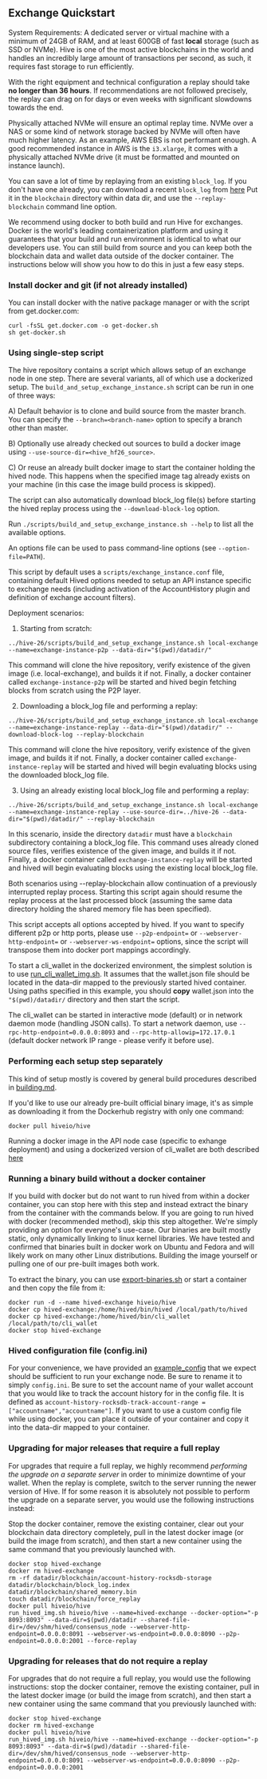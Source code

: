 Exchange Quickstart
-------------------

System Requirements: A dedicated server or virtual machine with a minimum of 24GB of RAM, and at least 600GB of fast **local**  storage (such as SSD or NVMe). Hive is one of the most active blockchains in the world and handles an incredibly large amount of transactions per second, as such, it requires fast storage to run efficiently.

With the right equipment and technical configuration a replay should take **no longer than 36 hours**.  If recommendations are not followed precisely, the replay can drag on for days or even weeks with significant slowdowns towards the end.

Physically attached NVMe will ensure an optimal replay time. NVMe over a NAS or some kind of network storage backed by NVMe will often have much higher latency. As an example, AWS EBS is not performant enough. A good recommended instance in AWS is the `i3.xlarge`, it comes with a physically attached NVMe drive (it must be formatted and mounted on instance launch).

You can save a lot of time by replaying from an existing `block_log`. If you don't have one already, you can download a recent `block_log` from [here](https://gtg.openhive.network/get/blockchain)
Put it in the `blockchain` directory within data dir, and use the `--replay-blockchain` command line option.

We recommend using docker to both build and run Hive for exchanges. Docker is the world's leading containerization platform and using it guarantees that your build and run environment is identical to what our developers use. You can still build from source and you can keep both the blockchain data and wallet data outside of the docker container. The instructions below will show you how to do this in just a few easy steps.

### Install docker and git (if not already installed)

You can install docker with the native package manager or with the script from get.docker.com:
```
curl -fsSL get.docker.com -o get-docker.sh
sh get-docker.sh
```

### Using single-step script

The hive repository contains a script which allows setup of an exchange node in one step. There are several variants, all of which use a dockerized setup. The `build_and_setup_exchange_instance.sh` script can be run in one of three ways:

A) Default behavior is to clone and build source from the master branch. You can specify the `--branch=<branch-name>` option to specify a branch other than master.

B) Optionally use already checked out sources to build a docker image using `--use-source-dir=<hive_hf26_source>`.

C) Or reuse an already built docker image to start the container holding the hived node. This happens when the specified image tag already exists on your machine (in this case the image build process is skipped).

The script can also automatically download block_log file(s) before starting the hived replay process using the `--download-block-log` option.

Run `./scripts/build_and_setup_exchange_instance.sh --help` to list all the available options. 

An options file can be used to pass command-line options (see `--option-file=PATH`). 

This script by default uses a `scripts/exchange_instance.conf` file, containing default Hived options needed to setup an API instance specific to exchange needs (including activation of the AccountHistory plugin and definition of exchange account filters).

Deployment scenarios:

1) Starting from scratch:

`../hive-26/scripts/build_and_setup_exchange_instance.sh local-exchange --name=exchange-instance-p2p --data-dir="$(pwd)/datadir/"`

This command will clone the hive repository, verify existence of the given image (i.e. local-exchange), and builds it if not. Finally, a docker container called `exchange-instance-p2p` will be started and hived begin fetching blocks from scratch using the P2P layer.

2) Downloading a block_log file and performing a replay:

`../hive-26/scripts/build_and_setup_exchange_instance.sh local-exchange --name=exchange-instance-replay --data-dir="$(pwd)/datadir/" --download-block-log --replay-blockchain`

This command will clone the hive repository, verify existence of the given image, and builds it if not. Finally, a docker container called `exchange-instance-replay` will be started and hived will begin evaluating blocks using the downloaded block_log file.

3) Using an already existing local block_log file and performing a replay:

`../hive-26/scripts/build_and_setup_exchange_instance.sh local-exchange --name=exchange-instance-replay --use-source-dir=../hive-26 --data-dir="$(pwd)/datadir/" --replay-blockchain`

In this scenario, inside the directory `datadir` must have a `blockchain` subdirectory containing a block_log file.
This command uses already cloned source files, verifies existence of the given image, and builds it if not. Finally, a docker container called `exchange-instance-replay` will be started and hived will begin evaluating blocks using the existing local block_log file.

Both scenarios using --replay-blockchain allow continuation of a previously interrupted replay process. Starting this script again should resume the replay process at the last processed block (assuming the same data directory holding the shared memory file has been specified).

This script accepts all options accepted by hived. If you want to specify different p2p or http ports, please use `--p2p-endpoint=` or `--webserver-http-endpoint=` or `--webserver-ws-endpoint=` options, since the script will transpose them into docker port mappings accordingly.

To start a cli_wallet in the dockerized environment, the simplest solution is to use [run_cli_wallet_img.sh](/scripts/run_cli_wallet_img.sh). It assumes that the wallet.json file should be located in the data-dir mapped to the previously started hived container. Using paths specified in this example, you should **copy** wallet.json into the `"$(pwd)/datadir/` directory and then start the script.

The cli_wallet can be started in interactive mode (default) or in network daemon mode (handling JSON calls). To start a network daemon, use `--rpc-http-endpoint=0.0.0.0:8093` and `--rpc-http-allowip=172.17.0.1` (default docker network IP range - please verify it before use).

### Performing each setup step separately

This kind of setup mostly is covered by general build procedures described in [building.md](/doc/building.md#building-under-docker).

If you'd like to use our already pre-built official binary image, it's as simple as downloading it from the Dockerhub registry with only one command:

```
docker pull hiveio/hive
```

Running a docker image in the API node case (specific to exhange deployment) and using a dockerized version of cli_wallet are both described [here](/README.md#scenarios-of-using-dockerized-hived-assumed-mainnet-configuration)

### Running a binary build without a docker container

If you build with docker but do not want to run hived from within a docker container, you can stop here with this step and instead extract the binary from the container with the commands below. If you are going to run hived with docker (recommended method), skip this step altogether. We're simply providing an option for everyone's use-case. Our binaries are built mostly static, only dynamically linking to linux kernel libraries. We have tested and confirmed that binaries built in docker work on Ubuntu and Fedora and will likely work on many other Linux distributions. Building the image yourself or pulling one of our pre-built images both work.

To extract the binary, you can use [export-binaries.sh](/scripts/export-binaries.sh) or start a container and then copy the file from it:

```
docker run -d --name hived-exchange hiveio/hive
docker cp hived-exchange:/home/hived/bin/hived /local/path/to/hived
docker cp hived-exchange:/home/hived/bin/cli_wallet /local/path/to/cli_wallet
docker stop hived-exchange
```

### Hived configuration file (config.ini)

For your convenience, we have provided an [example\_config](example\_config.ini) that we expect should be sufficient to run your exchange node. Be sure to rename it to simply `config.ini`. Be sure to set the account name of your wallet account that you would like to track the account history for in the config file. It is defined as `account-history-rocksdb-track-account-range = ["accountname","accountname"]`.
If you want to use a custom config file while using docker, you can place it outside of your container and copy it into the data-dir mapped to your container.

### Upgrading for major releases that require a full replay

For upgrades that require a full replay, we highly recommend *performing the upgrade on a separate server* in order to minimize downtime of your wallet. When the replay is complete, switch to the server running the newer version of Hive. If for some reason it is absolutely not possible to perform the upgrade on a separate server, you would use the following instructions instead:

Stop the docker container, remove the existing container, clear out your blockchain data directory completely, pull in the latest docker image (or build the image from scratch), and then start a new container using the same command that you previously launched with.

```
docker stop hived-exchange
docker rm hived-exchange
rm -rf datadir/blockchain/account-history-rocksdb-storage datadir/blockchain/block_log.index datadir/blockchain/shared_memory.bin
touch datadir/blockchain/force_replay 
docker pull hiveio/hive
run_hived_img.sh hiveio/hive --name=hived-exchange --docker-option="-p 8093:8093" --data-dir=$(pwd)/datadir --shared-file-dir=/dev/shm/hived/consensus_node --webserver-http-endpoint=0.0.0.0:8091 --webserver-ws-endpoint=0.0.0.0:8090 --p2p-endpoint=0.0.0.0:2001 --force-replay
```

### Upgrading for releases that do not require a replay

For upgrades that do not require a full replay, you would use the following instructions: stop the docker container, remove the existing container, pull in the latest docker image (or build the image from scratch), and then start a new container using the same command that you previously launched with:

```
docker stop hived-exchange
docker rm hived-exchange
docker pull hiveio/hive
run_hived_img.sh hiveio/hive --name=hived-exchange --docker-option="-p 8093:8093" --data-dir=$(pwd)/datadir --shared-file-dir=/dev/shm/hived/consensus_node --webserver-http-endpoint=0.0.0.0:8091 --webserver-ws-endpoint=0.0.0.0:8090 --p2p-endpoint=0.0.0.0:2001 
```
